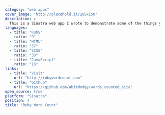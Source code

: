 ```yaml
---
category: "web apps"
cover_image: "http://placehold.it/265x150"
description: >
  This is a Sinatra web app I wrote to demonstrate some of the things you can do with my Words Counted NLP.
languages:
  - title: "Ruby"
    ratio: "9"
  - title: "HTML"
    ratio: "37"
  - title: "SCSS"
    ratio: "38"
  - title: "JavaScript"
    ratio: "16"
links:
  - title: "Visit"
    url: "http://rubywordcount.com"
  - title: "Github"
    url: "https://github.com/abitdodgy/words_counted_site"
open_source: true
platform: "Sinatra"
position: 4
title: "Ruby Word Count"
---
```

